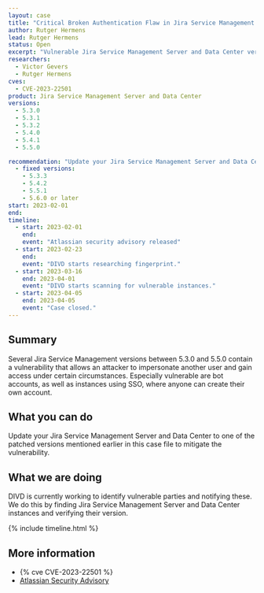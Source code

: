 ```yaml
---
layout: case
title: "Critical Broken Authentication Flaw in Jira Service Management Products"
author: Rutger Hermens
lead: Rutger Hermens
status: Open
excerpt: "Vulnerable Jira Service Management Server and Data Center versions allow an attacker to impersonate another user and gain access under certain circumstances."
researchers:
  - Victor Gevers
  - Rutger Hermens
cves:
  - CVE-2023-22501
product: Jira Service Management Server and Data Center
versions:
  - 5.3.0
  - 5.3.1
  - 5.3.2
  - 5.4.0
  - 5.4.1
  - 5.5.0

recommendation: "Update your Jira Service Management Server and Data Center to a fixed version to mitigate the vulnerability."
  - fixed versions:
    - 5.3.3
    - 5.4.2
    - 5.5.1
    - 5.6.0 or later
start: 2023-02-01
end:
timeline:
  - start: 2023-02-01
    end:
    event: "Atlassian security advisory released"
  - start: 2023-02-23
    end:
    event: "DIVD starts researching fingerprint."
  - start: 2023-03-16
    end: 2023-04-01
    event: "DIVD starts scanning for vulnerable instances."
  - start: 2023-04-05
    end: 2023-04-05
    event: "Case closed."
---
```


## Summary

Several Jira Service Management versions between 5.3.0 and 5.5.0 contain a vulnerability that allows an attacker to impersonate another user and gain access under certain circumstances. Especially vulnerable are bot accounts, as well as instances using SSO, where anyone can create their own account.

## What you can do

Update your Jira Service Management Server and Data Center to one of the patched versions mentioned earlier in this case file to mitigate the vulnerability.

## What we are doing

DIVD is currently working to identify vulnerable parties and notifying these. We do this by finding Jira Service Management Server and Data Center instances and verifying their version.

{% include timeline.html %}

## More information

- {% cve CVE-2023-22501 %}
- [Atlassian Security Advisory](https://confluence.atlassian.com/jira/jira-service-management-server-and-data-center-advisory-cve-2023-22501-1188786458.html)
